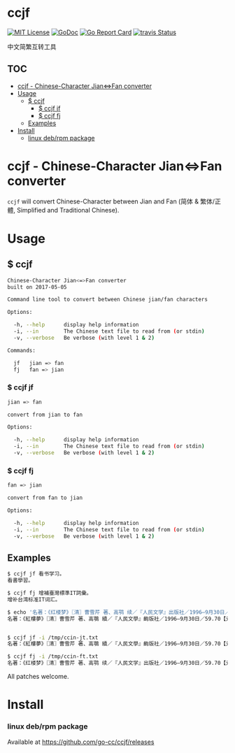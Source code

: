 
# ccjf

[![MIT License](http://img.shields.io/badge/License-MIT-blue.svg)](LICENSE)
[![GoDoc](https://godoc.org/github.com/go-cc/ccjf?status.svg)](http://godoc.org/github.com/go-cc/ccjf)
[![Go Report Card](https://goreportcard.com/badge/github.com/go-cc/ccjf)](https://goreportcard.com/report/github.com/go-cc/ccjf)
[![travis Status](https://travis-ci.org//go-cc/ccjf.svg?branch=master)](https://travis-ci.org/go-cc/ccjf)

中文简繁互转工具


## TOC
- [ccjf - Chinese-Character Jian<=>Fan converter](#ccjf---chinese-character-jian<=fan-converter)
- [Usage](#usage)
  - [$ ccjf](#-ccjf)
    - [$ ccjf jf](#-ccjf-jf)
    - [$ ccjf fj](#-ccjf-fj)
  - [Examples](#examples)
- [Install](#install)
  - [linux deb/rpm package](#linux-debrpm-package)

# ccjf - Chinese-Character Jian<=>Fan converter

`ccjf` will convert Chinese-Character between Jian and Fan (简体 & 繁体/正體, Simplified and Traditional Chinese).

# Usage

## $ ccjf
```sh
Chinese-Character Jian<=>Fan converter
built on 2017-05-05

Command line tool to convert between Chinese jian/fan characters

Options:

  -h, --help      display help information
  -i, --in        The Chinese text file to read from (or stdin)
  -v, --verbose   Be verbose (with level 1 & 2)

Commands:

  jf   jian => fan
  fj   fan => jian
```

### $ ccjf jf
```sh
jian => fan

convert from jian to fan

Options:

  -h, --help      display help information
  -i, --in        The Chinese text file to read from (or stdin)
  -v, --verbose   Be verbose (with level 1 & 2)
```

### $ ccjf fj
```sh
fan => jian

convert from fan to jian

Options:

  -h, --help      display help information
  -i, --in        The Chinese text file to read from (or stdin)
  -v, --verbose   Be verbose (with level 1 & 2)
```

## Examples

```sh
$ ccjf jf 看书学习。
看書學習。

$ ccjf fj 增補臺灣標準IT詞彙。
增补台湾标准IT词汇。

$ echo '名著：《红楼梦》〖清〗曹雪芹 著、高鹗 续／『人民文学』出版社／1996—9月30日／59.70【元】，《三国演义》〖明〗罗贯中。' | tee /tmp/ccin-jt.txt | ccjf jf -i | tee /tmp/ccin-ft.txt
名著：《紅樓夢》〖清〗曹雪芹 著、高鶚 續／『人民文學』齣版社／1996—9月30日／59.70【元】，《三國演義》〖明〗羅貫中。


$ ccjf jf -i /tmp/ccin-jt.txt
名著：《紅樓夢》〖清〗曹雪芹 著、高鶚 續／『人民文學』齣版社／1996—9月30日／59.70【元】，《三國演義》〖明〗羅貫中。

$ ccjf fj -i /tmp/ccin-ft.txt
名著：《红楼梦》〖清〗曹雪芹 著、高鹗 续／『人民文学』出版社／1996—9月30日／59.70【元】，《三国演义》〖明〗罗贯中。

```


All patches welcome. 


# Install

### linux deb/rpm package

Available at 
https://github.com/go-cc/ccjf/releases

